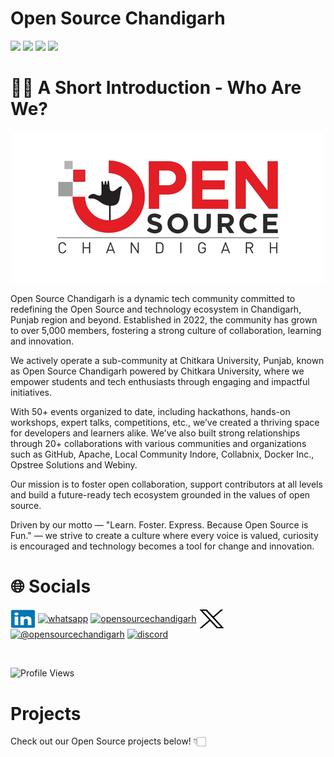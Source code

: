 # Open Source Chandigarh 
<p>
  <img src="https://img.shields.io/badge/Learn -✨-ff0000"/>
  <img src="https://img.shields.io/badge/Foster -✨-ff0000"/>
  <img src="https://img.shields.io/badge/Express -✨-ff0000"/>
  <img src="https://img.shields.io/badge/Open Source is Fun-❤️-white"/>
</p>


# 🙋‍♀️ A Short Introduction - Who Are We?
<div align="center">
  <img src="./Images/osc-logo-new.png" alt="O-S-C" />
</div>

Open Source Chandigarh is a dynamic tech community committed to redefining the Open Source and technology ecosystem in Chandigarh, Punjab region and beyond. Established in 2022, the community has grown to over 5,000 members, fostering a strong culture of collaboration, learning and innovation.

We actively operate a sub-community at Chitkara University, Punjab, known as Open Source Chandigarh powered by Chitkara University, where we empower students and tech enthusiasts through engaging and impactful initiatives.

With 50+ events organized to date, including hackathons, hands-on workshops, expert talks, competitions, etc., we’ve created a thriving space for developers and learners alike. We've also built strong relationships through 20+ collaborations with various communities and organizations such as GitHub, Apache, Local Community Indore, Collabnix, Docker Inc., Opstree Solutions and Webiny.

Our mission is to foster open collaboration, support contributors at all levels and build a future-ready tech ecosystem grounded in the values of open source.

Driven by our motto — "Learn. Foster. Express. Because Open Source is Fun." — we strive to create a culture where every voice is valued, curiosity is encouraged and technology becomes a tool for change and innovation.

# 🌐 Socials
<p align="left">
<a href="https://www.linkedin.com/company/open-source-chandigarh/" target="_blank"><img align="center" src="https://raw.githubusercontent.com/devicons/devicon/ca28c779441053191ff11710fe24a9e6c23690d6/icons/linkedin/linkedin-original.svg" height="30" width="40" /></a>
<a href="https://www.whatsapp.com/channel/0029Va5VPcs42Dcg5T1vaB12" target="_blank"><img align="center" src="https://raw.githubusercontent.com/rahuldkjain/github-profile-readme-generator/master/src/images/icons/Social/whatsapp.svg" alt="whatsapp" height="30" width="40" /></a>
<a href="https://www.instagram.com/opensourcechandigarh/" target="_blank"><img align="center" src="https://raw.githubusercontent.com/rahuldkjain/github-profile-readme-generator/master/src/images/icons/Social/instagram.svg" alt="opensourcechandigarh" height="30" width="40" /></a>
<a href="https://x.com/OSChandigarh" target="_blank"><img align="center" src="https://raw.githubusercontent.com/devicons/devicon/ca28c779441053191ff11710fe24a9e6c23690d6/icons/twitter/twitter-original.svg" alt="OSChandigarh" height="30" width="40" /></a>
<a href="https://www.youtube.com/@opensourcechandigarh" target="_blank"><img align="center" src="https://raw.githubusercontent.com/rahuldkjain/github-profile-readme-generator/master/src/images/icons/Social/youtube.svg" alt="@opensourcechandigarh" height="30" width="40" /></a>
<a href="https://discord.gg/CqD6HY732h" target="_blank"><img align="center" src="https://raw.githubusercontent.com/rahuldkjain/github-profile-readme-generator/master/src/images/icons/Social/discord.svg" alt="discord" height="30" width="40" /></a>
</p>

<br>

<p align="left">
  <img src="https://komarev.com/ghpvc/?username=Open-Source-Chandigarh&label=Profile%20views&color=ff0000&style=flat" alt="Profile Views" />
</p>

# Projects
Check out our Open Source projects below! 👇🏻
